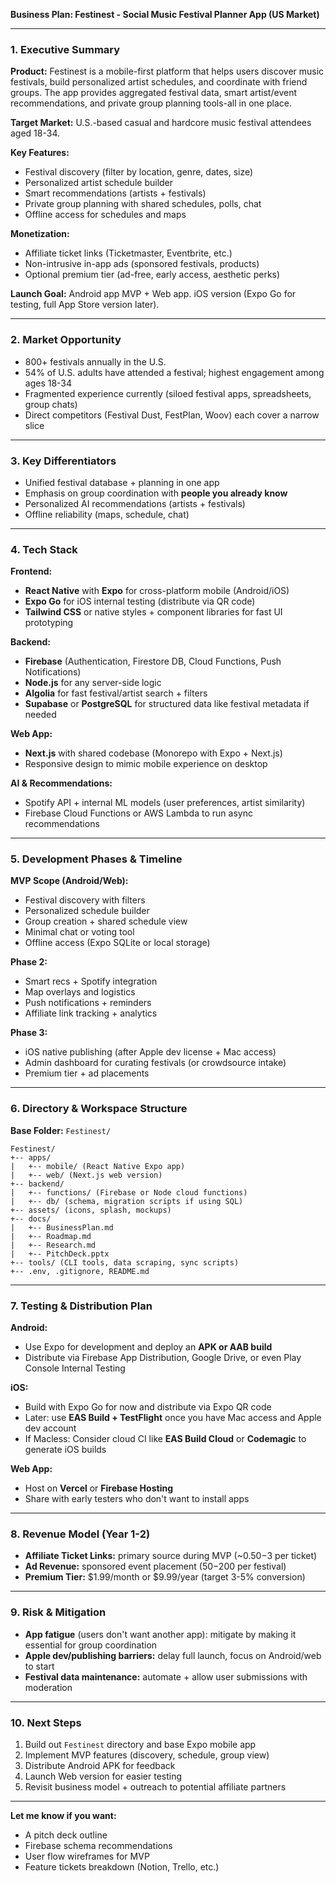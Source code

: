 **Business Plan: Festinest - Social Music Festival Planner App (US Market)**

---

### **1. Executive Summary**

**Product:** Festinest is a mobile-first platform that helps users discover music festivals, build personalized artist schedules, and coordinate with friend groups. The app provides aggregated festival data, smart artist/event recommendations, and private group planning tools-all in one place.

**Target Market:** U.S.-based casual and hardcore music festival attendees aged 18-34.

**Key Features:**
- Festival discovery (filter by location, genre, dates, size)
- Personalized artist schedule builder
- Smart recommendations (artists + festivals)
- Private group planning with shared schedules, polls, chat
- Offline access for schedules and maps

**Monetization:**
- Affiliate ticket links (Ticketmaster, Eventbrite, etc.)
- Non-intrusive in-app ads (sponsored festivals, products)
- Optional premium tier (ad-free, early access, aesthetic perks)

**Launch Goal:** Android app MVP + Web app. iOS version (Expo Go for testing, full App Store version later).

---

### **2. Market Opportunity**

- 800+ festivals annually in the U.S.
- 54% of U.S. adults have attended a festival; highest engagement among ages 18-34
- Fragmented experience currently (siloed festival apps, spreadsheets, group chats)
- Direct competitors (Festival Dust, FestPlan, Woov) each cover a narrow slice

---

### **3. Key Differentiators**

- Unified festival database + planning in one app
- Emphasis on group coordination with **people you already know**
- Personalized AI recommendations (artists + festivals)
- Offline reliability (maps, schedule, chat)

---

### **4. Tech Stack**

**Frontend:**
- **React Native** with **Expo** for cross-platform mobile (Android/iOS)
- **Expo Go** for iOS internal testing (distribute via QR code)
- **Tailwind CSS** or native styles + component libraries for fast UI prototyping

**Backend:**
- **Firebase** (Authentication, Firestore DB, Cloud Functions, Push Notifications)
- **Node.js** for any server-side logic
- **Algolia** for fast festival/artist search + filters
- **Supabase** or **PostgreSQL** for structured data like festival metadata if needed

**Web App:**
- **Next.js** with shared codebase (Monorepo with Expo + Next.js)
- Responsive design to mimic mobile experience on desktop

**AI & Recommendations:**
- Spotify API + internal ML models (user preferences, artist similarity)
- Firebase Cloud Functions or AWS Lambda to run async recommendations

---

### **5. Development Phases & Timeline**

**MVP Scope (Android/Web):**
- Festival discovery with filters
- Personalized schedule builder
- Group creation + shared schedule view
- Minimal chat or voting tool
- Offline access (Expo SQLite or local storage)

**Phase 2:**
- Smart recs + Spotify integration
- Map overlays and logistics
- Push notifications + reminders
- Affiliate link tracking + analytics

**Phase 3:**
- iOS native publishing (after Apple dev license + Mac access)
- Admin dashboard for curating festivals (or crowdsource intake)
- Premium tier + ad placements

---

### **6. Directory & Workspace Structure**

**Base Folder:** `Festinest/`

```
Festinest/
+-- apps/
|   +-- mobile/ (React Native Expo app)
|   +-- web/ (Next.js web version)
+-- backend/
|   +-- functions/ (Firebase or Node cloud functions)
|   +-- db/ (schema, migration scripts if using SQL)
+-- assets/ (icons, splash, mockups)
+-- docs/
|   +-- BusinessPlan.md
|   +-- Roadmap.md
|   +-- Research.md
|   +-- PitchDeck.pptx
+-- tools/ (CLI tools, data scraping, sync scripts)
+-- .env, .gitignore, README.md
```

---

### **7. Testing & Distribution Plan**

**Android:**
- Use Expo for development and deploy an **APK or AAB build**
- Distribute via Firebase App Distribution, Google Drive, or even Play Console Internal Testing

**iOS:**
- Build with Expo Go for now and distribute via Expo QR code
- Later: use **EAS Build + TestFlight** once you have Mac access and Apple dev account
- If Macless: Consider cloud CI like **EAS Build Cloud** or **Codemagic** to generate iOS builds

**Web App:**
- Host on **Vercel** or **Firebase Hosting**
- Share with early testers who don't want to install apps

---

### **8. Revenue Model (Year 1-2)**

- **Affiliate Ticket Links:** primary source during MVP (~$0.50-$3 per ticket)
- **Ad Revenue:** sponsored event placement ($50-$200 per festival)
- **Premium Tier:** $1.99/month or $9.99/year (target 3-5% conversion)

---

### **9. Risk & Mitigation**

- **App fatigue** (users don't want another app): mitigate by making it essential for group coordination
- **Apple dev/publishing barriers:** delay full launch, focus on Android/web to start
- **Festival data maintenance:** automate + allow user submissions with moderation

---

### **10. Next Steps**

1. Build out `Festinest` directory and base Expo mobile app
2. Implement MVP features (discovery, schedule, group view)
3. Distribute Android APK for feedback
4. Launch Web version for easier testing
5. Revisit business model + outreach to potential affiliate partners

---

**Let me know if you want:**
- A pitch deck outline
- Firebase schema recommendations
- User flow wireframes for MVP
- Feature tickets breakdown (Notion, Trello, etc.)

